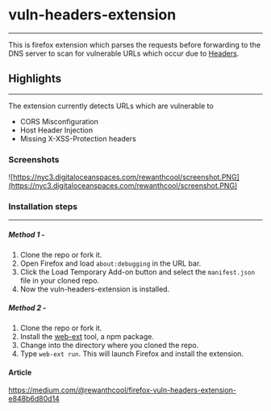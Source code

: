 # vuln-headers-extension
___
This is firefox extension which parses the requests before forwarding to the DNS server to scan for vulnerable URLs which occur due to [Headers](https://developer.mozilla.org/en-US/docs/Web/HTTP/Headers).

## Highlights
___
The extension currently detects URLs which are vulnerable to
* CORS Misconfiguration
* Host Header Injection
* Missing X-XSS-Protection headers

### Screenshots
![https://nyc3.digitaloceanspaces.com/rewanthcool/screenshot.PNG](https://nyc3.digitaloceanspaces.com/rewanthcool/screenshot.PNG)

### Installation steps
___
##### Method 1 -
1. Clone the repo or fork it.
2. Open Firefox and load `about:debugging` in the URL bar.
3. Click the Load Temporary Add-on button and select the `manifest.json` file in your cloned repo.
4. Now the vuln-headers-extension is installed.

##### Method 2 -
1. Clone the repo or fork it.
2. Install the [web-ext](https://developer.mozilla.org/en-US/Add-ons/WebExtensions/Getting_started_with_web-ext) tool, a npm package.
3. Change into the directory where you cloned the repo.
4. Type `web-ext run`. This will launch Firefox and install the extension.

#### Article
https://medium.com/@rewanthcool/firefox-vuln-headers-extension-e848b6d80d14
